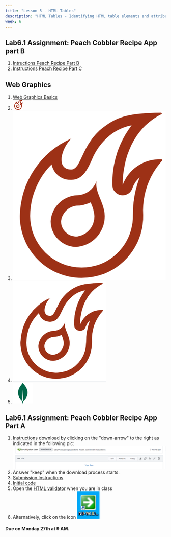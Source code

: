 ```yaml
---
title: "Lesson 5 - HTML Tables"
description: "HTML Tables - Identifying HTML table elements and attributes"
week: 6
---
```

## Lab6.1 Assignment: Peach Cobbler Recipe App part B
1. [Intructions Peach Recipe Part B](http://192.168.1.28:3000/ClassroomResources/ClassServerResources/src/branch/main/labs/Peach_Recipe_Website-A34/students/Part%20B%20-%20Styling%20for%20Mobile-w43.docx)
1. [Instructions Peach Recipe Part C](http://192.168.1.28:3000/ClassroomResources/ClassServerResources/src/branch/main/labs/Peach_Recipe_Website-A34/students/Part%20C%20-%20Styling%20for%20Mobile-w43.docx)

## Web Graphics

1. [Web Graphics Basics](http://192.168.1.28:3000/ClassroomResources/ClassServerResources/src/branch/main/markdown/lessons/pdf/Web_Graphics_Basics.pdf)
1. ![Hot Reload svg](/images/week6/HotReload.16.16.svg)
1. ![Hot Reload 100 png](/images/week6/hot-reload-100.png)
1. ![Hot Reload png](/images/week6/hot-reload-smaller.png)
1. ![Leaf](/images/week6/leaf.svg)

## Lab6.1 Assignment: Peach Cobbler Recipe App Part A

1. [Instructions](http://192.168.1.28:3000/ClassroomResources/ClassServerResources/src/branch/main/labs/Peach_Recipe_Website-A34/students/Peach_Recipes_Instructions.docx) download by clicking on the "down-arrow"  to the right as indicated in the following pic: ![gites-download](/images/gitea-download.png)
1. Answer "keep" when the download process starts.
1. [Submission Instructions](http://192.168.1.28:3000/ClassroomResources/ClassServerResources/src/branch/main/labs/Peach_Recipe_Website-A34/students/submission_instructions.docx)
1. [Initial code](http://192.168.1.28:3000/ClassroomResources/ClassServerResources/src/branch/main/labs/Peach_Recipe_Website-A34/students/Peach_Recipe_Website.zip)
1. Open the [HTML validator](http://192.168.1.47:8888) when you are in class
1. Alternatively, click on the icon ![nu-validator](/images/nu-validator.png)

#### **Due on Monday 27th at 9 AM.**
